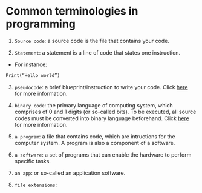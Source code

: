 # Common terminologies in programming

1.	`Source code`: a source code is the file that contains your code.

2.	`Statement`: a statement is a line of code that states one instruction.
-	For instance:
```python
Print(“Hello world”)
```

3. `pseudocode`: a brief blueprint/instruction to write your code.
Click [here](https://github.com/DNMC2513/Nontechies-DataScienceLexicon/blob/main/Pseudocode.md) for more information.

4. `binary code`: the primary language of computing system, which comprises of 0 and 1 digits (or so-called bits). To be executed, all source codes must be converted into binary language beforehand.
Click [here](https://www.youtube.com/watch?v=1GSjbWt0c9M) for more information.

5. `a program`: a file that contains code, which are intructions for the computer system. A program is also a component of a software.

6. `a software`: a set of programs that can enable the hardware to perform specific tasks.

7. `an app`: or so-called an application software.

8. `file extensions`:


